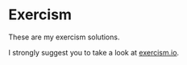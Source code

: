 # Exercism

These are my exercism solutions.

I strongly suggest you to take a look at [exercism.io](https://exercism.io).
